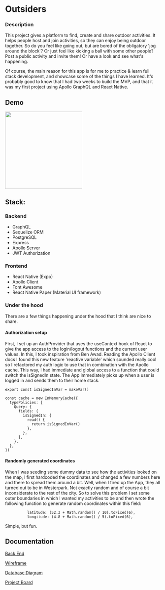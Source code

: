 # Outsiders

### Description

This project gives a platform to find, create and share outdoor activities. It helps people host and join activities, so they can enjoy being outdoor together. So do you feel like going out, but are bored of the obligatory 'jog around the block'? Or just feel like kicking a ball with some other people? Post a public activity and invite them! Or have a look and see what's happening.

Of course, the main reason for this app is for me to practice & learn full stack development, and showcase some of the things I have learned. It's probably good to know that I had two weeks to build the MVP, and that it was my first project using Apollo GraphQL and React Native. 

## Demo

<img src="./Outsiders_demo.gif" width="250">


## Stack:

### Backend

- GraphQL
- Sequelize ORM
- PostgreSQL
- Express
- Apollo Server
- JWT Authorization

### Frontend

- React Native (Expo)
- Apollo Client
- Font Awesome
- React Native Paper (Material UI framework)

### Under the hood

There are a few things happening under the hood that I think are nice to share. 

#### Authorization setup
First, I set up an AuthProvider that uses the useContext hook of React to give the app access to the login/logout functions and the current user values. In this, I took inspiration from Ben Awad. Reading the Apollo Client docs I found this new feature 'reactive variable' which sounded really cool so I refactored my auth logic to use that in combination with the Apollo cache. This way, I had immediate and global access to a function that could switch the isSignedIn state. The App immediately picks up when a user is logged in and sends them to their home stack. 

```
export const isSignedInVar = makeVar()

const cache = new InMemoryCache({
  typePolicies: {
    Query: {
      fields: {
        isSignedIn: {
          read() {
            return isSignedInVar()
          },
        },
      },
    },
  },
})
```

#### Randomly generated coordinates
When I was seeding some dummy data to see how the activities looked on the map, I first hardcoded the coordinates and changed a few numbers here and there to spread them around a bit. Well, when I fired up the App, they all turned out to be in Westerpark. Not exactly random and of course a bit inconsiderate to the rest of the city. So to solve this problem I set some outer boundaries in which I wanted my activities to be and then wrote the following function to generate random coordinates within this field: 

``` 
          latitude: (52.3 + Math.random() / 10).toFixed(6),
          longitude: (4.8 + Math.random() / 5).toFixed(6),
```

Simple, but fun.

## Documentation

[Back End](https://github.com/svenve-git/outsiders-backend)

[Wireframe](./docs/Wireframe_v1.png)

[Database Diagram](./docs/Database_diagram.png)

[Project Board](./docs/Project_Board_Screenshot.png)
